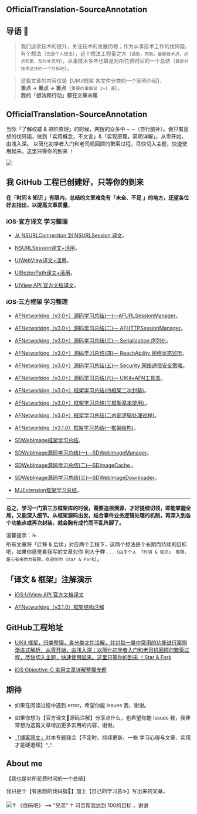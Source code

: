  

## OfficialTranslation-SourceAnnotation




## 导语 📌 

>我们追求技术的提升，关注技术的发展历程；作为从事技术工作的伐码猿，有个想法（`仅是个人想法`），这个想法工程量之大（`遇到，用到，最新技术点，点点积累，及时补充吧`），从事技术多年也算是对所花费时间的一个总结（`算是对技术这块的一个目标吧`）。

>这篇文章的内容仅是【UIKit框架 各文件分类的一个简明介绍】，  
**重点 -> 重点 -> 重点**（`重要的事情说 2+1 遍`），    
**我的「想法和行动」都在文章末尾**



## OfficialTranslation-SourceAnnotation



当你「了解权威 & 进阶原理」的时候，网搜的众多中 ~ ~（自行脑补）。做只有思想的伐码猿，做到「实用概念，不文言」&「实现原理，简明详解」，从零开始，由浅入深。 以简化初学者入门和老司机回顾的繁索过程，尽快切入主题，快速使用起来。这里只等你的到来 ！



![ ](http://upload-images.jianshu.io/upload_images/2230763-3471e189f31650c4.jpeg?imageMogr2/auto-orient/strip%7CimageView2/2/w/1240)



## 我 GitHub 工程已创建好，只等你的到来

**在「时间 & 知识 」有限内，总结的文章难免有「未全、不足 」的地方，还望各位好友指出，以提高文章质量**。


### iOS·官方译文 学习整理

- [从 NSURLConnection 到 NSURLSession 译文](https://custompbwaters.github.io/官方译文+活用/从%20NSURLConnection%20到%20NSURLSession.html)。


- [NSURLSession译文+活用](https://custompbwaters.github.io/官方译文+活用/NSURLSession译文+活用.html)。


- [UIWebView译文+活用](https://custompbwaters.github.io/官方译文+活用/UIWebView译文+活用.html)。


- [UIBezierPath译文+活用](https://custompbwaters.github.io/官方译文+活用/UIBezierPath译文+活用.html)。


- [UIView API 官方文档译文](https://custompbwaters.github.io/官方译文+活用/UIView%20API%20官方译文.html)。






### iOS·三方框架 学习整理

- [AFNetworking（v3.0+）源码学习总结(一)—AFURLSessionManager](https://custompbwaters.github.io/源码注解+活用/AFN（v3.0+）源码学习总结(一)—AFURLSessionManager.html)。


- [AFNetworking（v3.0+）源码学习总结(二)— AFHTTPSessionManager](https://custompbwaters.github.io/源码注解+活用/AFN（v3.0+）源码学习总结(二)—AFHTTPSessionManager.html)。


- [AFNetworking（v3.0+）源码学习总结(三)— Serialization 序列化](https://custompbwaters.github.io/源码注解+活用/AFN（v3.0+）源码学习总结(三)—%20Serialization%20序列化.html)。


- [AFNetworking（v3.0+）源码学习总结(四)— ReachAbility 网络状态监听](https://custompbwaters.github.io/源码注解+活用/AFN（v3.0+）源码学习总结(四)—%20ReachAbility%20网络状态监听.html)。


- [AFNetworking（v3.0+）源码学习总结(五)— Security 网络通信安全策略](https://custompbwaters.github.io/源码注解+活用/AFN（v3.0+）源码学习总结(五)—%20Security%20网络通信安全策略.html)。


- [AFNetworking（v3.0+）源码学习总结(六)— UIKit+AFN工具类](https://custompbwaters.github.io/源码注解+活用/AFN（v3.0+）源码学习总结(六)—%20UIKit+AFN工具类.html)。



- [AFNetworking（v3.0+）框架学习总结(四框架二次封装)](https://custompbwaters.github.io/源码注解+活用/AFN（v3.0+）框架学习总结(四框架二次封装).html)。


- [AFNetworking（v3.0+）框架学习总结(三框架基本使用)
](https://custompbwaters.github.io/源码注解+活用/AFN（v3.0+）框架学习总结(三框架基本使用).html)。


- [AFNetworking（v3.0+）框架学习总结(二内部逻辑处理过程)](https://custompbwaters.github.io/源码注解+活用/AFN（v3.1.0）框架学习总结(二内部逻辑处理过程).html)。


- [AFNetworking（v3.1.0）框架学习总结(一框架结构)](https://custompbwaters.github.io/源码注解+活用/AFN（v3.1.0）框架学习总结(一框架结构).html)。


- [SDWebImage框架学习总结](https://custompbwaters.github.io/源码注解+活用/SD框架学习总结.html)。


- [SDWebImage源码学习总结(一)—SDWebImageManager](https://custompbwaters.github.io/源码注解+活用/SD源码学习总结(一)—SDWebImageManager.html)。



- [SDWebImage源码学习总结(二)—SDImageCache
](https://custompbwaters.github.io/源码注解+活用/SD源码学习总结(二)—SDImageCache.html)。



- [SDWebImage源码学习总结(三)—SDWebImageDownloader](https://custompbwaters.github.io/源码注解+活用/SD源码学习总结(三)—SDWebImageDownloader.html)。



- [MJExtension框架学习总结](https://custompbwaters.github.io/源码注解+活用/MJExtension框架学习总结.html)。










***



**总之，学习一门第三方框架库的时侯，需要追根溯源，才好提纲切领，即能掌握全局，又能深入细节。从框架源码出发，结合事件业务逻辑处理的机制，再深入到各个功能点或再次封装，就会胸有成竹而不乱阵脚了。**


温馨提示：☕️    
所有文章将「迁移 & 后续」对应两个工程下，这两个想法是个长期而持续的目标吧，如果你感觉看我写的文章对你 利大于弊 . . .（`由于个人 「时间 & 知识」 有限，是心有余而力有限，欢迎你的 Star & Fork`）。



## 「译文 & 框架」注解演示

- [iOS·UIView API 官方文档译文](http://www.jianshu.com/p/dd227f886185)


- [AFNetworking（v3.1.0）框架结构注解](http://www.jianshu.com/p/519611e875cd)



## GitHub工程地址

 - [UIKit 框架，归类整理，各分类文件注解，并对每一类中常用的功能进行案例渐进式解析，从零开始，由浅入深；以简化初学者入门和老司机回顾的繁索过程，尽快切入主题，快速使用起来。这里只等你的到来 ！Star & Fork](https://github.com/CustomPBWaters/UIKit-Framework-OpenSource)


 - [iOS·Objective-C 实用文章详解整理专题](https://github.com/CustomPBWaters/OfficialTranslation-SourceAnnotation/blob/master/iOS·Objective-C%20实用文章详解整理.md)


 


## 期待

- 如果在阅读过程中遇到 error，希望你能 Issues 我，谢谢。

- 如果你想为【官方译文源码注解】分享点什么，也希望你能 Issues 我，我非常想为这篇文章增加更多实用的内容，谢谢。

- [「博客原文」](https://custompbwaters.github.io/2017/03/18/感悟·生活/开源技术/)对本专题我会【不定时、持续更新、一些 学习心得与文章、实用才是硬道理】^_^.


## About me

【我也是对所花费时间的一个总结】

我只是个【有思想的伐码猿🐒】加上【自己的学习总☕️】写出来的文章。
 

![↑ 《伐码吧》 --> "兄弟"   ↑ 可否帮我达到 100的目标 ，谢谢 ](http://upload-images.jianshu.io/upload_images/2230763-6746b831e7f456f6.gif?imageMogr2/auto-orient/strip)
 


